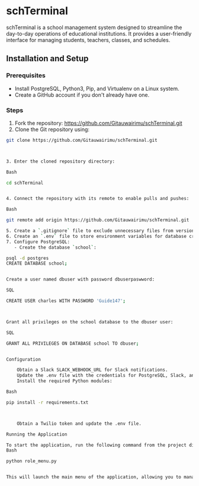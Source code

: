 <!-- # schTerminal
To use this application:
Reliquisites;
1. Install postgres, Python3, Pip and Virtual env in a Linux System
2. Fork the repository - https://github.com/Gitauwairimu/schTerminal.git
3. Clone the Git repository using:
     git clone https://github.com/Gitauwairimu/schTerminal.git
4. Enter the cloned repository directory:
     cd schTerminal
5. Connect the repository with its remote to enable pulls and pushes
6. Set up a .gitignore and an .env files
7. Configure Postgres - Create database and a user, give permisions to te user
     psql -d postgres
     CREATE DATABASE school;
     CREATE USER charles WITH PASSWORD 'Guide147';
     GRANT ALL PRIVILEGES ON DATABASE school TO charles;
8. Obtain a Slack SLACK_WEBHOOK_URL for Slack notifications
9. Update .env with credentials for the postgres, Slack and Twilio
10. Run pip to install modules needed:
     pip install -r requirements.txt
11. Obtain a twilio token and update the .env file
12. Run the applcation
      python role_menu.py -->


# schTerminal

schTerminal is a school management system designed to streamline the day-to-day operations of educational institutions. It provides a user-friendly interface for managing students, teachers, classes, and schedules.

## Installation and Setup

### Prerequisites

* Install PostgreSQL, Python3, Pip, and Virtualenv on a Linux system.
* Create a GitHub account if you don't already have one.

### Steps

1. Fork the repository: https://github.com/Gitauwairimu/schTerminal.git
2. Clone the Git repository using:
```bash
git clone https://github.com/Gitauwairimu/schTerminal.git



3. Enter the cloned repository directory:

Bash

cd schTerminal


4. Connect the repository with its remote to enable pulls and pushes:

Bash

git remote add origin https://github.com/Gitauwairimu/schTerminal.git

5. Create a `.gitignore` file to exclude unnecessary files from version control.
6. Create an `.env` file to store environment variables for database credentials and external services like Slack and Twilio.
7. Configure PostgreSQL:
   - Create the database `school`:

psql -d postgres
CREATE DATABASE school;


Create a user named dbuser with password dbuserpaswword:

SQL

CREATE USER charles WITH PASSWORD 'Guide147';



Grant all privileges on the school database to the dbuser user:

SQL

GRANT ALL PRIVILEGES ON DATABASE school TO dbuser;


Configuration

    Obtain a Slack SLACK_WEBHOOK_URL for Slack notifications.
    Update the .env file with the credentials for PostgreSQL, Slack, and Twilio.
    Install the required Python modules:

Bash

pip install -r requirements.txt



    Obtain a Twilio token and update the .env file.

Running the Application

To start the application, run the following command from the project directory:
Bash

python role_menu.py


This will launch the main menu of the application, allowing you to manage various aspects of school operations.

